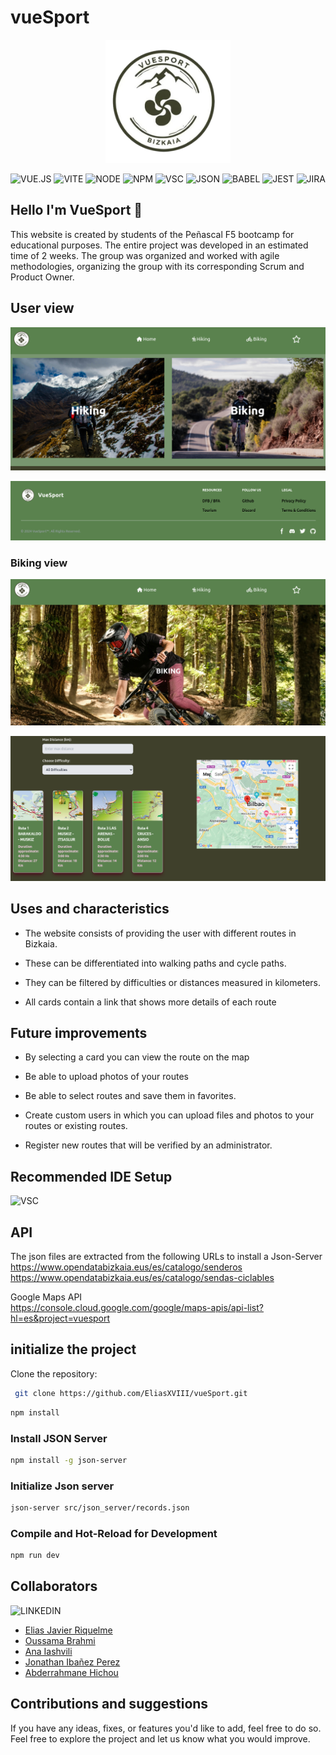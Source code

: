 # vueSport
<p align="center">
  <img src="https://github.com/EliasXVIII/vueSport/blob/dev/src/assets/Readme-Img/Logo.png" alt="VueSport" style="margin: auto; width: 200px;">
</p>


![VUE.JS](https://img.shields.io/badge/Vue%20js-35495E?style=for-the-badge&logo=vuedotjs&logoColor=4FC08D)
![VITE](https://img.shields.io/badge/Vite-B73BFE?style=for-the-badge&logo=vite&logoColor=FFD62E)
![NODE](https://img.shields.io/badge/Node%20js-339933?style=for-the-badge&logo=nodedotjs&logoColor=white)
![NPM](https://img.shields.io/badge/npm-CB3837?style=for-the-badge&logo=npm&logoColor=white)
![VSC](https://img.shields.io/badge/Visual_Studio_Code-0078D4?style=for-the-badge&logo=visual%20studio%20code&logoColor=white)
![JSON](https://img.shields.io/badge/json-5E5C5C?style=for-the-badge&logo=json&logoColor=white)
![BABEL](https://img.shields.io/badge/Babel-F9DC3E?style=for-the-badge&logo=babel&logoColor=white)
![JEST](https://img.shields.io/badge/Jest-C21325?style=for-the-badge&logo=jest&logoColor=white)
![JIRA](https://img.shields.io/badge/Jira-0052CC?style=for-the-badge&logo=Jira&logoColor=white)

## Hello I'm VueSport 👋

This website is created by students of the Peñascal F5 bootcamp for educational purposes.
The entire project was developed in an estimated time of 2 weeks.
The group was organized and worked with agile methodologies, organizing the group with its corresponding Scrum and Product Owner.

## User view

<p align="center">
  <img src="https://github.com/EliasXVIII/vueSport/blob/dev/src/assets/Readme-Img/img01.png" alt="VueSport" style="margin: auto;">
</p>
<p align="center">
  <img src="https://github.com/EliasXVIII/vueSport/blob/dev/src/assets/Readme-Img/img02.png" alt="VueSport" style="margin: auto;">
</p>

### Biking view

<p align="center">
  <img src="https://github.com/EliasXVIII/vueSport/blob/dev/src/assets/Readme-Img/img03.png" alt="VueSport" style="margin: auto;">
</p>
<p align="center">
  <img src="https://github.com/EliasXVIII/vueSport/blob/dev/src/assets/Readme-Img/img05.png" alt="VueSport" style="margin: auto;">
</p>

## Uses and characteristics 

- The website consists of providing the user with different routes in Bizkaia.

- These can be differentiated into walking paths and cycle paths.

- They can be filtered by difficulties or distances measured in kilometers.

- All cards contain a link that shows more details of each route

## Future improvements

- By selecting a card you can view the route on the map

- Be able to upload photos of your routes

- Be able to select routes and save them in favorites.

- Create custom users in which you can upload files and photos to your routes or existing routes.

- Register new routes that will be verified by an administrator.

## Recommended IDE Setup
  ![VSC](https://img.shields.io/badge/Visual_Studio_Code-0078D4?style=for-the-badge&logo=visual%20studio%20code&logoColor=white)

## API
The json files are extracted from the following URLs to install a Json-Server <br>
https://www.opendatabizkaia.eus/es/catalogo/senderos <br>
https://www.opendatabizkaia.eus/es/catalogo/sendas-ciclables <br>

Google Maps API <br>
https://console.cloud.google.com/google/maps-apis/api-list?hl=es&project=vuesport

## initialize the project
 
Clone the repository:
 
  ```bash
   git clone https://github.com/EliasXVIII/vueSport.git
  ```

```sh
npm install 
```
### Install JSON Server
```sh
npm install -g json-server 
```
### Initialize Json server
```sh
json-server src/json_server/records.json
```

### Compile and Hot-Reload for Development

```sh
npm run dev
```

## Collaborators
![LINKEDIN](https://img.shields.io/badge/LinkedIn-0077B5?style=for-the-badge&logo=linkedin&logoColor=white)

- [Elias Javier Riquelme](https://www.linkedin.com/in/elias-javier-riquelme-b62655297/)
- [Oussama Brahmi](https://www.linkedin.com/in/oussama-brahmi-b1551a280/)
- [Ana Iashvili](https://www.linkedin.com/in/anaiashvili/)
- [Jonathan Ibañez Perez](https://www.linkedin.com/in/jonathan-iba%C5%84ez-perez/)
- [Abderrahmane Hichou](https://www.linkedin.com/in/abderrahmane-hichou-95818a2ab/)

## Contributions and suggestions
If you have any ideas, fixes, or features you'd like to add, feel free to do so. Feel free to explore the project and let us know what you would improve.



